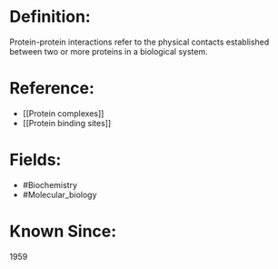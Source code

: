 

# Definition:
Protein-protein interactions refer to the physical contacts established between two or more proteins in a biological system.

# Reference:
- [[Protein complexes]]
- [[Protein binding sites]]

# Fields: 
- #Biochemistry
- #Molecular_biology

# Known Since:
1959


